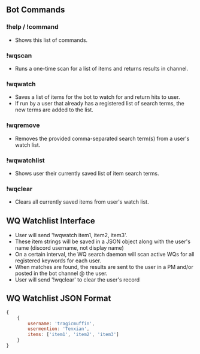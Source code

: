 ## Bot Commands
### !help / !command
- Shows this list of commands.
### !wqscan
- Runs a one-time scan for a list of items and returns results in channel.
### !wqwatch
- Saves a list of items for the bot to watch for and return hits to user.
- If run by a user that already has a registered list of search terms, the new terms are added to the list.
### !wqremove
- Removes the provided comma-separated search term(s) from a user's watch list.
### !wqwatchlist
- Shows user their currently saved list of item search terms.
### !wqclear
- Clears all currently saved items from user's watch list.

## WQ Watchlist Interface
- User will send '!wqwatch item1, item2, item3'.
- These item strings will be saved in a JSON object along with the user's name (discord username, not display name)
- On a certain interval, the WQ search daemon will scan active WQs for all registered keywords for each user.
- When matches are found, the results are sent to the user in a PM and/or posted in the bot channel @ the user.
- User will send '!wqclear' to clear the user's record

## WQ Watchlist JSON Format
```js
{
    {
        username: 'tragicmuffin',
        usermention: 'Tenxian',
        items: ['item1', 'item2', 'item3']
    }
}
```
